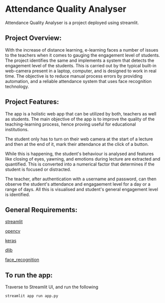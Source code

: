 # Attendance Quality Analyser

Attendance Quality Analyser is a project deployed using streamlit.

## Project Overview:

With the increase of distance learning, e-learning faces a number of issues to the teachers when it comes to gauging the engagement level of students. The project identifies the same and implements a system that detects the engagement level of the students. This is carried out by the typical built-in web-camera present in a laptop, computer, and is designed to work in real time. The objective is to reduce manual process errors by providing automation, and a reliable attendance system that uses face recognition technology.

## Project Features:

The app is a holistic web app that can be utilized by both, teachers as well as students.
The main objective of the app is to improve the quality of the teaching-learning process, hence proving useful for educational institutions.

The student only has to turn on their web camera at the start of a lecture and then at the end of it, mark their attendance at the click of a button.

While this is happening, the student's behaviour is analysed and features like closing of eyes, yawning, and emotions during lecture are extracted and quantified. This is converted into a numerical factor that determines if the student is focused or distracted. 

The teacher, after authentication with a username and password, can then observe the student's attendance and engagaement level for a day or a range of days. All this is visualised and student's general engagement level is identified.

## General Requirements:

[streamlit](https://streamlit.io/)

[opencv](https://opencv.org/)

[keras](https://keras.io/)

[dlib](http://dlib.net/)

[face_recognition](https://pypi.org/project/face-recognition/)

## To run the app:

Traverse to Streamlit UI, and run the following


```
streamlit app run app.py
```